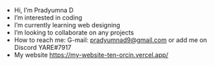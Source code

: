 - Hi, I’m Pradyumna D
- I’m interested in coding 
- I’m currently learning web designing
- I’m looking to collaborate on any projects
- How to reach me: G-mail: pradyumnad9@gmail.com or add me on Discord YARE#7917
- My website https://my-website-ten-orcin.vercel.app/

<!---
YARE0909/YARE0909 is a ✨ special ✨ repository because its `README.md` (this file) appears on your GitHub profile.
You can click the Preview link to take a look at your changes.
--->
